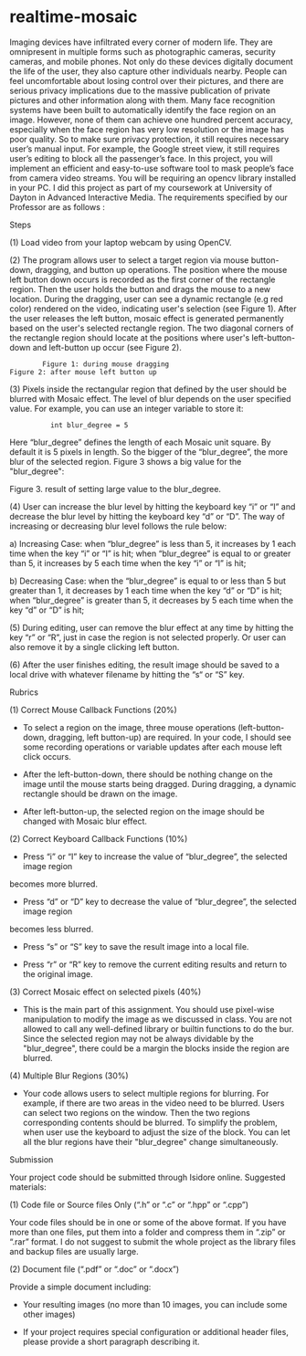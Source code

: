 # realtime-mosaic
Imaging devices have infiltrated every corner of modern life. They are omnipresent in multiple forms such as photographic cameras, security cameras, and mobile phones. Not only do these devices digitally document the life of the user, they also capture other individuals nearby. People can feel uncomfortable about losing control over their pictures, and there are serious privacy implications due to the massive publication of private pictures and other information along with them. Many face recognition systems have been built to automatically identify the face region on an image. However, none of them can achieve one hundred percent accuracy, especially when the face region has very low resolution or the image has poor quality. So to make sure privacy protection, it still requires necessary user’s manual input. For example, the Google street view, it still requires user’s editing to block all the passenger’s face.   In this project, you will implement an efficient and easy-to-use software tool to mask people’s face from camera video streams.
You will be requiring an opencv library installed in your PC.
I did this project as part of my coursework at University of Dayton in Advanced Interactive Media.
The requirements specified by our Professor are as follows :



Steps

(1) Load video from your laptop webcam by using OpenCV.

(2) The program allows user to select a target region via mouse button-down, dragging, and button up operations. The position where the mouse left button down occurs is recorded as the first corner of the rectangle region. Then the user holds the button and drags the mouse to a new location.  During the dragging, user can see a dynamic rectangle (e.g red color) rendered on the video, indicating user's selection (see Figure 1). After the user releases the left button, mosaic effect is generated permanently based on the user's selected rectangle region. The two diagonal corners of the rectangle region should locate at the positions where user's left-button-down and left-button up occur (see Figure 2).

                  

            Figure 1: during mouse dragging                                    Figure 2: after mouse left button up

(3) Pixels inside the rectangular region that defined by the user should be blurred with Mosaic effect. The level of blur depends on the user specified value. For example, you can use an integer variable to store it:

              int blur_degree = 5

Here “blur_degree” defines the length of each Mosaic unit square. By default it is 5 pixels in length. So the bigger of the “blur_degree”, the more blur of the selected region. Figure 3 shows a big value for the "blur_degree":



Figure 3. result of setting large value to the blur_degree.

(4) User can increase the blur level by hitting the keyboard key “i” or “I” and decrease the blur level by hitting the keyboard key “d” or “D”. The way of increasing or decreasing blur level follows the rule below:

a) Increasing Case: when “blur_degree” is less than 5, it increases by 1 each time when the key “i” or “I” is hit; when “blur_degree” is equal to or greater than 5, it increases by 5 each time when the key “i” or “I” is hit;

b) Decreasing Case: when the “blur_degree” is equal to or less than 5 but greater than 1, it decreases by 1 each time when the key “d” or “D” is hit; when “blur_degree” is greater than 5, it decreases by 5 each time when the key “d” or “D” is hit;

(5) During editing, user can remove the blur effect at any time by hitting the key “r” or “R”, just in case the region is not selected properly. Or user can also remove it by a single clicking left button.

(6) After the user finishes editing, the result image should be saved to a local drive with whatever filename by hitting the “s“ or “S” key.

 

Rubrics

(1) Correct Mouse Callback Functions (20%)

- To select a region on the image, three mouse operations (left-button-down, dragging, left button-up) are required. In your code, I should see some recording operations or variable updates after each mouse left click occurs.

- After the left-button-down, there should be nothing change on the image until the mouse starts being dragged. During dragging, a dynamic rectangle should be drawn on the image.

- After left-button-up, the selected region on the image should be changed with Mosaic blur effect.

 

(2) Correct Keyboard Callback Functions (10%)

- Press “i” or “I” key to increase the value of “blur_degree”, the selected image region

becomes more blurred.

- Press “d” or “D” key to decrease the value of “blur_degree”, the selected image region

becomes less blurred.

- Press “s” or “S” key to save the result image into a local file.

- Press “r” or “R” key to remove the current editing results and return to the original image.

 

(3) Correct Mosaic effect on selected pixels (40%)

- This is the main part of this assignment. You should use pixel-wise manipulation to modify the image as we discussed in class. You are not allowed to call any well-defined library or builtin functions to do the bur.  Since the selected region may not be always dividable by the "blur_degree", there could be a margin the blocks inside the region are blurred.

 

(4) Multiple Blur Regions  (30%)

- Your code allows users to select multiple regions for blurring. For example, if there are two areas in the video need to be blurred. Users can select two regions on the window. Then the two regions corresponding contents should be blurred. To simplify the problem, when user use the keyboard to adjust the size of the block. You can let all the blur regions have their "blur_degree" change simultaneously. 

 

Submission

Your project code should be submitted through Isidore online. Suggested materials:

(1) Code file or Source files Only (“.h” or “.c” or “.hpp” or “.cpp”)

Your code files should be in one or some of the above format. If you have more than one files, put them into a folder and compress them in “.zip” or “.rar” format. I do not suggest to submit the whole project as the library files and backup files are usually large.

(2) Document file (“.pdf” or “.doc” or “.docx”)

Provide a simple document including:

- Your resulting images (no more than 10 images, you can include some other images)

- If your project requires special configuration or additional header files, please provide a short paragraph describing it.
